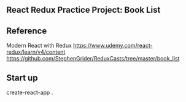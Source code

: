## React Redux Practice Project: Book List

## Reference
  Modern React with Redux
  https://www.udemy.com/react-redux/learn/v4/content
  https://github.com/StephenGrider/ReduxCasts/tree/master/book_list
  
## Start up
  create-react-app .
  